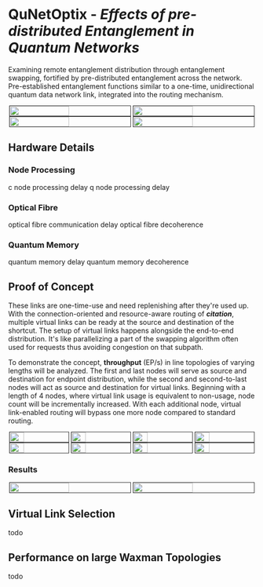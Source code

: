 # **QuNetOptix** - *Effects of pre-distributed Entanglement in Quantum Networks*

Examining remote entanglement distribution through entanglement swapping, fortified by pre-distributed entanglement across the network. 
Pre-established entanglement functions similar to a one-time, unidirectional quantum data network link, integrated into the routing mechanism.

<div style="display: flex; justify-content: space-around;">
    <img src="https://i.imgur.com/mnOLN1N.gif" width="49%" style="border: 1px solid #333333"/>
    <img src="https://i.imgur.com/zaPC1HV.gif" width="49%" style="border: 1px solid #333333"/>
</div>


<div style="display: flex; justify-content: space-around;">
    <img src="https://i.imgur.com/jWUo8ms.gif" width="49%" style="border: 1px solid #333333"/>
    <img src="https://i.imgur.com/9BI2RE2.gif" width="49%" style="border: 1px solid #333333"/>
</div>

## Hardware Details

### Node Processing
c node processing delay
q node processing delay

### Optical Fibre
optical fibre communication delay
optical fibre decoherence

### Quantum Memory
quantum memory delay
quantum memory decoherence

## Proof of Concept 

These links are one-time-use and need replenishing after they're used up.
With the connection-oriented and resource-aware routing of ***citation***, multiple virtual links can be ready at the source and destination of the shortcut.
The setup of virtual links happens alongside the end-to-end distribution. 
It's like parallelizing a part of the swapping algorithm often used for requests thus avoiding congestion on that subpath.

To demonstrate the concept, **throughput** (EP/s) in line topologies of varying lengths will be analyzed. 
The first and last nodes will serve as source and destination for endpoint distribution, while the second and second-to-last nodes will act as source and destination for virtual links. 
Beginning with a length of 4 nodes, where virtual link usage is equivalent to non-usage, node count will be incrementally increased. 
With each additional node, virtual link-enabled routing will bypass one more node compared to standard routing.

<div style="display: flex; justify-content: space-around;">
    <img src="https://i.imgur.com/sp0IBtm.gif" width="24%" style="border: 1px solid #333333"/>
    <img src="https://i.imgur.com/SfcHfEQ.gif" width="24%" style="border: 1px solid #333333"/>
    <img src="https://i.imgur.com/UXaDzUz.gif" width="24%" style="border: 1px solid #333333"/>
    <img src="https://i.imgur.com/ZjsqoA0.gif" width="24%" style="border: 1px solid #333333"/>
</div>

<div style="display: flex; justify-content: space-around;">
    <img src="https://i.imgur.com/RkVJX52.gif" width="24%" style="border: 1px solid #333333"/>
    <img src="https://i.imgur.com/XdiGUQj.gif" width="24%" style="border: 1px solid #333333"/>
    <img src="https://i.imgur.com/qU1UeC9.gif" width="24%" style="border: 1px solid #333333"/>
    <img src="https://i.imgur.com/V3CYkR1.gif" width="24%" style="border: 1px solid #333333"/>
</div>

### Results

<div style="display: flex; justify-content: space-around;">
    <img src="" width="49%" style="border: 1px solid #333333"/>
    <img src="" width="49%" style="border: 1px solid #333333"/>
</div>


## Virtual Link Selection

todo

## Performance on large Waxman Topologies

todo
